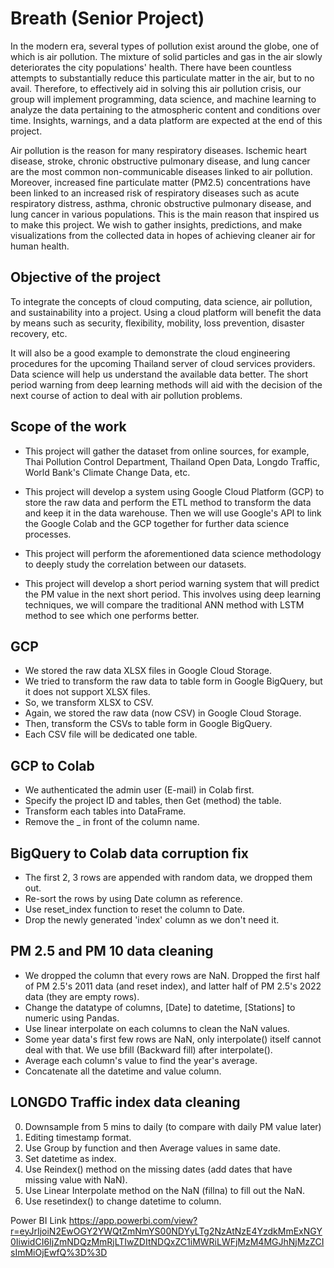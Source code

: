 # Breath (Senior Project)

  In the modern era, several types of pollution exist around the globe, one of which is air pollution. The mixture of solid particles and gas in the air slowly deteriorates the city populations' health. There have been countless attempts to substantially reduce this particulate matter in the air, but to no avail. Therefore, to effectively aid in solving this air pollution crisis, our group will implement programming, data science, and machine learning to analyze the data pertaining to the atmospheric content and conditions over time. Insights, warnings, and a data platform are expected at the end of this project.

  Air pollution is the reason for many respiratory diseases. Ischemic heart disease, stroke, chronic obstructive pulmonary disease, and lung cancer are the most common non-communicable diseases linked to air pollution. Moreover, increased fine particulate matter (PM2.5) concentrations have been linked to an increased risk of respiratory diseases such as acute respiratory distress, asthma, chronic obstructive pulmonary disease, and lung cancer in various populations. This is the main reason that inspired us to make this project. We wish to gather insights, predictions, and make visualizations from the collected data in hopes of achieving cleaner air for human health.

## Objective of the project

  To integrate the concepts of cloud computing, data science, air pollution, and sustainability into a project. Using a cloud platform will benefit the data by means such as security, flexibility, mobility, loss prevention, disaster recovery, etc. 

  It will also be a good example to demonstrate the cloud engineering procedures for the upcoming Thailand server of cloud services providers. Data science will help us understand the available data better. 
The short period warning from deep learning methods will aid with the decision of the next course of action to deal with air pollution problems.

## Scope of the work

- This project will gather the dataset from online sources, for example, Thai Pollution Control Department, Thailand Open Data, Longdo Traffic, World Bank's Climate Change Data, etc.

- This project will develop a system using Google Cloud Platform (GCP) to store the raw data and perform the ETL method to transform the data and keep it in the data warehouse. Then we will use Google's API to link the Google Colab and the GCP together for further data science processes.

- This project will perform the aforementioned data science methodology to deeply study the correlation between our datasets.

- This project will develop a short period warning system that will predict the PM value in the next short period. This involves using deep learning techniques, we will compare the traditional ANN method with LSTM method to see which one performs better.

## GCP

- We stored the raw data XLSX files in Google Cloud Storage.
- We tried to transform the raw data to table form in Google BigQuery, but it does not support XLSX files.
- So, we transform XLSX to CSV.
- Again, we stored the raw data (now CSV) in Google Cloud Storage.
- Then, transform the CSVs to table form in Google BigQuery.
- Each CSV file will be dedicated one table.

## GCP to Colab

- We authenticated the admin user (E-mail) in Colab first.
- Specify the project ID and tables, then Get (method) the table.
- Transform each tables into DataFrame.
- Remove the _ in front of the column name.

## BigQuery to Colab data corruption fix

- The first 2, 3 rows are appended with random data, we dropped them out.
- Re-sort the rows by using Date column as reference.
- Use reset_index function to reset the column to Date.
- Drop the newly generated 'index' column as we don't need it.

## PM 2.5 and PM 10 data cleaning

- We dropped the column that every rows are NaN. Dropped the first half of PM 2.5's 2011 data (and reset index), and latter half of PM 2.5's 2022 data (they are empty rows). 
- Change the datatype of columns, [Date] to datetime, [Stations] to numeric using Pandas.
- Use linear interpolate on each columns to clean the NaN values.
- Some year data's first few rows are NaN, only interpolate() itself cannot deal with that. We use bfill (Backward fill) after interpolate().
- Average each column's value to find the year's average.
- Concatenate all the datetime and value column.

## LONGDO Traffic index data cleaning
0. Downsample from 5 mins to daily (to compare with daily PM value later)
1. Editing timestamp format.
2. Use Group by function and then Average values in same date.
3. Set datetime as index.
4. Use Reindex() method on the missing dates (add dates that have missing value with NaN).
5. Use Linear Interpolate method on the NaN (fillna) to fill out the NaN.
6. Use resetindex() to change datetime to column.

Power BI Link https://app.powerbi.com/view?r=eyJrIjoiN2EwOGY2YWQtZmNmYS00NDYyLTg2NzAtNzE4YzdkMmExNGY0IiwidCI6IjZmNDQzMmRjLTIwZDItNDQxZC1iMWRiLWFjMzM4MGJhNjMzZCIsImMiOjEwfQ%3D%3D
